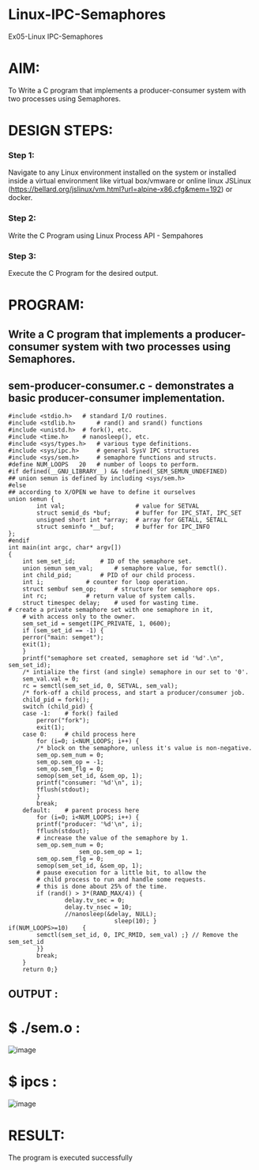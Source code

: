 # Linux-IPC-Semaphores
Ex05-Linux IPC-Semaphores

# AIM:
To Write a C program that implements a producer-consumer system with two processes using Semaphores.

# DESIGN STEPS:

### Step 1:

Navigate to any Linux environment installed on the system or installed inside a virtual environment like virtual box/vmware or online linux JSLinux (https://bellard.org/jslinux/vm.html?url=alpine-x86.cfg&mem=192) or docker.

### Step 2:

Write the C Program using Linux Process API - Sempahores

### Step 3:

Execute the C Program for the desired output. 

# PROGRAM:

## Write a C program that implements a producer-consumer system with two processes using Semaphores.

## sem-producer-consumer.c  - demonstrates a basic producer-consumer implementation.
```
#include <stdio.h>	 # standard I/O routines.             
#include <stdlib.h>      # rand() and srand() functions       
#include <unistd.h>	 # fork(), etc.                       
#include <time.h>	 # nanosleep(), etc.                  
#include <sys/types.h>   # various type definitions.           
#include <sys/ipc.h>     # general SysV IPC structures         
#include <sys/sem.h>	 # semaphore functions and structs.    
#define NUM_LOOPS	20	 # number of loops to perform. 
#if defined(__GNU_LIBRARY__) && !defined(_SEM_SEMUN_UNDEFINED)
## union semun is defined by including <sys/sem.h> 
#else
## according to X/OPEN we have to define it ourselves 
union semun {
        int val;                    # value for SETVAL 
        struct semid_ds *buf;       # buffer for IPC_STAT, IPC_SET 
        unsigned short int *array;  # array for GETALL, SETALL 
        struct seminfo *__buf;      # buffer for IPC_INFO 
};
#endif
int main(int argc, char* argv[])
{
    int sem_set_id;	      # ID of the semaphore set.       
    union semun sem_val;      # semaphore value, for semctl(). 
    int child_pid;	      # PID of our child process.      
    int i;		      # counter for loop operation.    
    struct sembuf sem_op;     # structure for semaphore ops.   
    int rc;		      # return value of system calls.  
    struct timespec delay;    # used for wasting time.         
# create a private semaphore set with one semaphore in it, 
    # with access only to the owner.                           
    sem_set_id = semget(IPC_PRIVATE, 1, 0600);
    if (sem_set_id == -1) {
	perror("main: semget");
	exit(1);
    }
    printf("semaphore set created, semaphore set id '%d'.\n", sem_set_id);
    /* intialize the first (and single) semaphore in our set to '0'. 
    sem_val.val = 0;
    rc = semctl(sem_set_id, 0, SETVAL, sem_val);
    /* fork-off a child process, and start a producer/consumer job. 
    child_pid = fork();
    switch (child_pid) {
	case -1:	# fork() failed 
	    perror("fork");
	    exit(1);
	case 0:		# child process here 
	    for (i=0; i<NUM_LOOPS; i++) {
		/* block on the semaphore, unless it's value is non-negative. 
		sem_op.sem_num = 0;
		sem_op.sem_op = -1;
		sem_op.sem_flg = 0;
		semop(sem_set_id, &sem_op, 1);
		printf("consumer: '%d'\n", i);
		fflush(stdout);
	    }
	    break;
	default:	# parent process here 
	    for (i=0; i<NUM_LOOPS; i++) {
		printf("producer: '%d'\n", i);
		fflush(stdout);
		# increase the value of the semaphore by 1. 
		sem_op.sem_num = 0;
					sem_op.sem_op = 1;
		sem_op.sem_flg = 0;
		semop(sem_set_id, &sem_op, 1);
		# pause execution for a little bit, to allow the 
		# child process to run and handle some requests. 
		# this is done about 25% of the time.            
		if (rand() > 3*(RAND_MAX/4)) {
	    	    delay.tv_sec = 0;
	    	    delay.tv_nsec = 10;
	    	    //nanosleep(&delay, NULL);
		                      sleep(10); }
if(NUM_LOOPS>=10)    {
	    semctl(sem_set_id, 0, IPC_RMID, sem_val) ;} // Remove the sem_set_id
	    }}
	    break;
    }
    return 0;}
```

## OUTPUT :

# $ ./sem.o :
![image](https://github.com/user-attachments/assets/28bd84cd-d61a-4b80-a5d0-a43cc85dba3d)

# $ ipcs :
![image](https://github.com/user-attachments/assets/5ff4cee4-3d24-4115-8f7a-ea6063ae51af)


# RESULT:
The program is executed successfully
